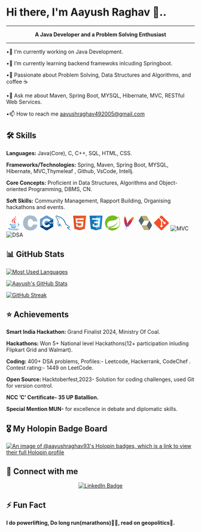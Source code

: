 <link rel="stylesheet" href="https://cdn.jsdelivr.net/npm/devicons@2.16.0/css/devicon.min.css">


# Hi there, I'm Aayush Raghav 👋..

---

<p align="center">
  <strong>A Java Developer and a Problem Solving Enthusiast</strong>
</p>

---



•🍟 I'm currently working on Java Development. 

•🌱 I’m currently learning backend framewoks inlcuding Springboot.

•👯 Passionate about Problem Solving, Data Structures and Algorithms, and coffee ☕

•💬 Ask me about  Maven, Spring Boot, MYSQL, Hibernate, MVC, RESTful Web Services.

•📫 How to reach me aayushraghav492005@gmail.com

## 🛠️ Skills

<strong>Languages:</strong> Java(Core), C, C++, SQL, HTML, CSS.

<strong>Frameworks/Technologies:</strong> Spring, Maven, Spring Boot, MYSQL, Hibernate, MVC,Thymeleaf , Github, VsCode, Intellj.

<strong>Core Concepts:</strong> Proficient in Data Structures, Algorithms and Object-oriented Programming, DBMS, CN.

<strong>Soft Skills:</strong> Community Management, Rapport Building, Organising hackathons and events.

<div align="left">
  <!-- Languages -->
  <img src="https://raw.githubusercontent.com/devicons/devicon/master/icons/java/java-original.svg" title="Java" alt="Java" width="40" height="40"/>
  <img src="https://raw.githubusercontent.com/devicons/devicon/master/icons/c/c-original.svg" title="C" alt="C" width="40" height="40"/>
  <img src="https://raw.githubusercontent.com/devicons/devicon/master/icons/cplusplus/cplusplus-original.svg" title="C++" alt="C++" width="40" height="40"/>
  <img src="https://raw.githubusercontent.com/devicons/devicon/master/icons/mysql/mysql-original.svg" title="MySQL" alt="MySQL" width="40" height="40"/>
  <img src="https://raw.githubusercontent.com/devicons/devicon/master/icons/html5/html5-original.svg" title="HTML5" alt="HTML5" width="40" height="40"/>
  <img src="https://raw.githubusercontent.com/devicons/devicon/master/icons/css3/css3-original.svg" title="CSS3" alt="CSS3" width="40" height="40"/>
  

   <!-- Frameworks & Tools -->
  <img src="https://raw.githubusercontent.com/devicons/devicon/master/icons/spring/spring-original.svg" title="Spring" alt="Spring" width="40"/>
  <img src="https://raw.githubusercontent.com/devicons/devicon/master/icons/maven/maven-original.svg" title="Maven" alt="Maven" width="40"/>
  <img src="https://raw.githubusercontent.com/devicons/devicon/master/icons/hibernate/hibernate-original.svg" title="Hibernate" alt="Hibernate" width="40"/>
  
  <!-- Version control -->
  <img src="https://raw.githubusercontent.com/devicons/devicon/master/icons/git/git-original.svg" title="Git" alt="Git" width="40"/>

  <!-- MVC icon -->
  <img src="https://static.thenounproject.com/png/5340614-200.png" title="MVC" alt="MVC" width="40"/>

  <!-- DSA icon -->
  <img src="https://static.thenounproject.com/png/3617826-200.png" title="Data Structures & Algorithms" alt="DSA" width="40"/>




</div>

## 📊 GitHub Stats

[![Most Used Languages](https://github-readme-stats.vercel.app/api/top-langs/?username=aayushraghav93&layout=compact&theme=dark&size_weight=0&count_weight=1)](https://github.com/anuraghazra/github-readme-stats)

[![Aayush's GitHub Stats](https://github-readme-stats.vercel.app/api?username=aayushraghav93&show_icons=true&theme=dark)](https://github.com/anuraghazra/github-readme-stats)

[![GitHub Streak](https://streak-stats.demolab.com/?user=aayushraghav93&theme=dark&hide_border=true)](https://git.io/streak-stats)


## ⭐ Achievements

<strong>Smart India Hackathon: </strong> Grand Finalist 2024, Ministry Of Coal.

<strong>Hackathons: </strong> Won 5+ National level Hackathons(12+ participation inluding Flipkart Grid and Walmart).

<strong>Coding: </strong>400+ DSA problems, Profiles:- Leetcode, Hackerrank, CodeChef . Contest rating:- 1449 on LeetCode.

<strong>Open Source: </strong> Hacktoberfest,2023- Solution for coding challenges, used Git for version control.

<strong>NCC ’C’ Certificate- 35 UP Batallion.</strong>

<strong>Special Mention MUN-</strong> for excellence in debate and diplomatic skills.

## 🎖 My Holopin Badge Board

[![An image of @aayushraghav93's Holopin badges, which is a link to view their full Holopin profile](https://holopin.me/aayushraghav93)](https://holopin.io/@aayushraghav93)



## 🔗 Connect with me
<p align="center">
  <a href="https://www.linkedin.com/in/aayush-raghav93/">
    <img src="https://img.shields.io/badge/LinkedIn-blue?style=flat&logo=linkedin&logoColor=white" alt="LinkedIn Badge"/>
  </a>
</p>


## ⚡ Fun Fact
<strong>I do powerlifting, Do long run(marathons)🏃‍♂️, read on geopolitics🧾.</strong>




<!--
**aayushraghav93/aayushraghav93** is a ✨ _special_ ✨ repository because its `README.md` (this file) appears on your GitHub profile.

Here are some ideas to get you started:

- 🔭 I’m currently working on ...
- 🌱 I’m currently learning ...
- 👯 I’m looking to collaborate on ...
- 🤔 I’m looking for help with ...
- 💬 Ask me about ...
- 📫 How to reach me: ...
- 😄 Pronouns: ...
- ⚡ Fun fact: ...
-->
